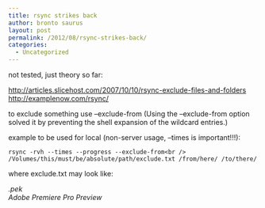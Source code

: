 ```yaml
---
title: rsync strikes back
author: bronto saurus
layout: post
permalink: /2012/08/rsync-strikes-back/
categories:
  - Uncategorized
---
```

not tested, just theory so far:

<http://articles.slicehost.com/2007/10/10/rsync-exclude-files-and-folders>  
<http://examplenow.com/rsync/>

to exclude something use &#8211;exclude-from (Using the &#8211;exclude-from option solved it by preventing the shell expansion of the wildcard entries.)

example to be used for local (non-server usage, &#8211;times is important!!!):

`rsync -rvh --times --progress --exclude-from<br />
/Volumes/this/must/be/absolute/path/exclude.txt /from/here/ /to/there/`

where exclude.txt may look like:

*.pek  
Adobe Premiere Pro Preview*